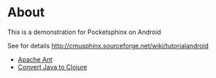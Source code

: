 # About

This is a demonstration for Pocketsphinx on Android

See for details http://cmusphinx.sourceforge.net/wiki/tutorialandroid

- [Apache Ant](http://ant.apache.org/)
- [Convert Java to Clojure](https://www.citerus.se/from-java-to-clojure/)
